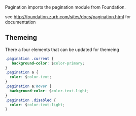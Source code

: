 Pagination imports the pagination module from Foundation. 

see http://foundation.zurb.com/sites/docs/pagination.html for documentation

## Themeing 
There a four elements that can be updated for themeing

```css
.pagination .current {
   background-color: $color-primary;
}
.pagination a {
  color: $color-text;
}
.pagination a:hover {
  background-color: $color-text-light;
}
.pagination .disabled {
  color: $color-text-light;
}
```